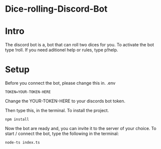# Dice-rolling-Discord-Bot


# Intro

The discord bot is a, bot that can roll two dices for you. To activate the bot type !roll. If you need aditionel help or rules, type p!help.


# Setup

Before you connect the bot, please change this
in. 
.env
```
TOKEN=YOUR-TOKEN-HERE
```
Change the YOUR-TOKEN-HERE to your discords bot token.


Then type this, in the terminal. To install the project.

```
npm install
```

Now the bot are ready and, you can invite it to the server of your choice.
To start / connect the bot, type the following in the terminal:

```
node-ts index.ts
```
